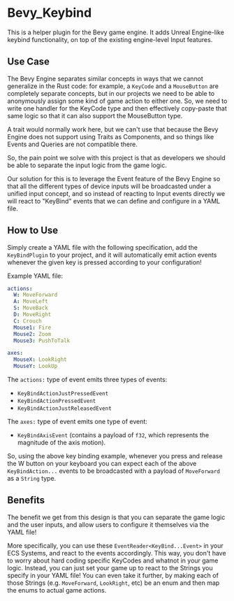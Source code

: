 # Bevy_Keybind

This is a helper plugin for the Bevy game engine. It adds Unreal Engine-like keybind functionality, on top of the
existing engine-level Input features.


## Use Case

The Bevy Engine separates similar concepts in ways that we cannot generalize in the Rust code: for example, a `KeyCode`
and a `MouseButton` are completely separate concepts, but in our projects we need to be able to anonymously assign some
kind of game action to either one. So, we need to write one handler for the KeyCode type and then effectively copy-paste
that same logic so that it can also support the MouseButton type.

A trait would normally work here, but we can't use that because the Bevy Engine does not support using Traits
as Components, and so things like Events and Queries are not compatible there.

So, the pain point we solve with this project is that as developers we should be able to separate the input logic from
the game logic.

Our solution for this is to leverage the Event feature of the Bevy Engine so that all the different types of device
inputs will be broadcasted under a unified input concept, and so instead of reacting to Input events directly we will
react to "KeyBind" events that we can define and configure in a YAML file.


## How to Use

Simply create a YAML file with the following specification, add the `KeyBindPlugin` to your project, and it will
automatically emit action events whenever the given key is pressed according to your configuration!

Example YAML file:
```yaml
actions:
  W: MoveForward
  A: MoveLeft
  S: MoveBack
  D: MoveRight
  C: Crouch
  Mouse1: Fire
  Mouse2: Zoom
  Mouse3: PushToTalk

axes:
  MouseX: LookRight
  MouseY: LookUp
```

The `actions:` type of event emits three types of events:
- `KeyBindActionJustPressedEvent`
- `KeyBindActionPressedEvent`
- `KeyBindActionJustReleasedEvent`

The `axes:` type of event emits one type of event:
- `KeyBindAxisEvent` (contains a payload of `f32`, which represents the magnitude of the axis motion).


So, using the above key binding example, whenever you press and release the W button on your keyboard you can
expect each of the above `KeyBindAction...` events to be broadcasted with a payload of `MoveForward` as a `String` type.


## Benefits

The benefit we get from this design is that you can separate the game logic and the user inputs, and allow users to
configure it themselves via the YAML file!

More specifically, you can use these `EventReader<KeyBind...Event>` in your ECS Systems, and react to the events
accordingly. This way, you don't have to worry about hard coding specific KeyCodes and whatnot in your game logic.
Instead, you can just set your game up to react to the Strings you specify in your YAML file! You can even take it
further, by making each of those Strings (e.g. `MoveForward`, `LookRight`, etc) be an enum and then map the enums to
actual game actions.
